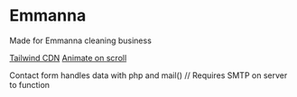 # Emmanna
Made for Emmanna cleaning business 

<a href="https://tailwindcss.com/docs/installation/play-cdn">Tailwind CDN</a>
<a href="https://michalsnik.github.io/aos/">Animate on scroll</a>

Contact form handles data with php and mail()
// Requires SMTP on server to function
